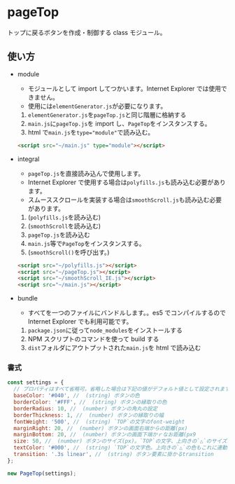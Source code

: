 # pageTop

トップに戻るボタンを作成・制御する class モジュール。

## 使い方

- module
  - モジュールとして import してつかいます。Internet Explorer では使用できません。
  - 使用には`elementGenerator.js`が必要になります。
  1. `elementGenerator.js`を`pageTop.js`と同じ階層に格納する
  2. `main.js`に`pageTop.js`を import し、`PageTop`をインスタンスする。
  3. html で`main.js`を`type="module"`で読み込む。

    ```html
    <script src="~/main.js" type="module"></script>
    ```

- integral
  - `pageTop.js`を直接読み込んで使用します。
  - Internet Explorer で使用する場合は`polyfills.js`も読み込む必要があります。
  - スムーススクロールを実装する場合は`smoothScroll.js`も読み込む必要があります。
  1. (`polyfills.js`を読み込む)
  2. (`smoothScroll`を読み込む)
  3. `pageTop.js`を読み込む
  4. `main.js`等で`PageTop`をインスタンスする。
  5. (`smoothScroll()`を呼び出す。)

    ```html
    <script src="~/polyfills.js"></script>
    <script src="~/pageTop.js"></script>
    <script src="~/smoothScroll_IE.js"></script>
    <script src="~/main.js"></script>
    ```

- bundle
  - すべてを一つのファイルにバンドルします。。es5 でコンパイルするので Internet Explorer でも利用可能です。
  1. `package.json`に従って`node_modules`をインストールする
  2. NPM スクリプトのコマンドを使って build する
  3. `dist`フォルダにアウトプットされた`main.js`を html で読み込む

### 書式

```js
const settings = {
  // プロパティはすべて省略可。省略した場合は下記の値がデフォルト値として設定されます。
  baseColor: '#040', //  (string) ボタンの色
  borderColor: '#FFF', //  (string) ボタンの縁取りの色
  borderRadius: 10, //  (number) ボタンの角丸の設定
  borderThickness: 1, //  (number) ボタンの縁取りの幅
  fontWeight: '500', //  (string) `TOP`の文字のfont-weight
  marginRight: 20, //  (number) ボタンの画面右端からの距離(px)
  marginBottom: 20, //  (number) ボタンの画面下端かｒなお距離(px9
  size: 50, //  (number) ボタンのサイズ(px)。`TOP`の文字、上向きの`△`のサイズはボタンサイズに連動します。
  textColor: '#000', //  (string) `TOP`の文字色。上向きの`△`の色もこれに連動します。
  transition: '.3s linear', //  (string) ボタン要素に掛かるtransition
};
```

```js
new PageTop(settings);
```
